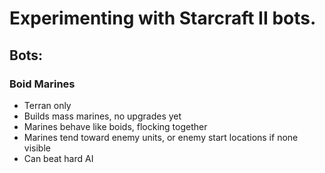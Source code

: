 # Experimenting with Starcraft II bots.

## Bots:

### Boid Marines

- Terran only
- Builds mass marines, no upgrades yet
- Marines behave like boids, flocking together
- Marines tend toward enemy units, or enemy start locations if none visible
- Can beat hard AI
